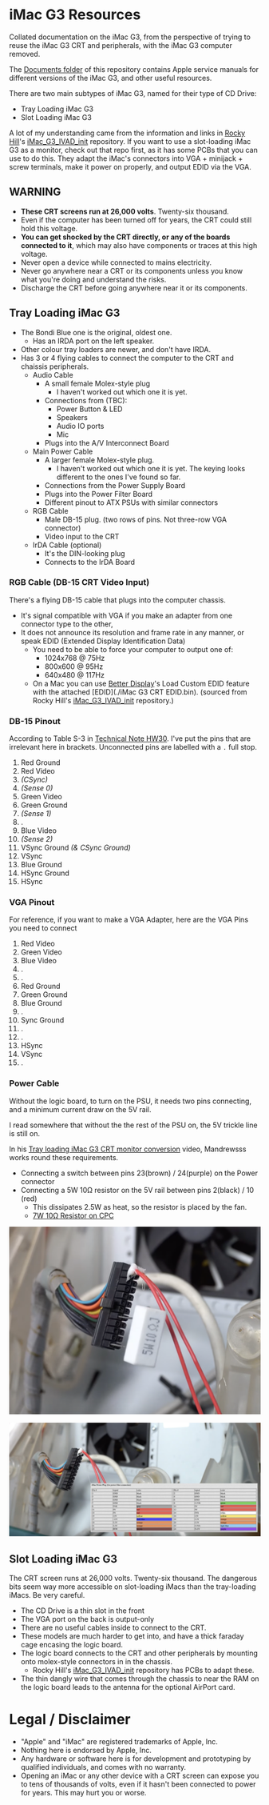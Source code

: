 # iMac G3 Resources

Collated documentation on the iMac G3, from the perspective of trying to reuse the iMac G3 CRT and peripherals, with the iMac G3 computer removed.

The [Documents folder](./Documents/) of this repository contains Apple service manuals for different versions of the iMac G3, and other useful resources.

There are two main subtypes of iMac G3, named for their type of CD Drive:

* Tray Loading iMac G3
* Slot Loading iMac G3

A lot of my understanding came from the information and links in [Rocky Hill](https://github.com/qbancoffee)'s [iMac\_G3\_IVAD\_init](https://github.com/qbancoffee/imac_g3_ivad_board_init) repository. If you want to use a slot-loading iMac G3 as a monitor, check out that repo first, as it has some PCBs that you can use to do this. They adapt the iMac's connectors into VGA + minijack + screw terminals, make it power on properly, and output EDID via the VGA.


## WARNING
* **These CRT screens run at 26,000 volts**. Twenty-six thousand.
* Even if the computer has been turned off for years, the CRT could still hold this voltage.
* **You can get shocked by the CRT directly, or any of the boards connected to it**, which may also have components or traces at this high voltage.
* Never open a device while connected to mains electricity.
* Never go anywhere near a CRT or its components unless you know what you're doing and understand the risks.
* Discharge the CRT before going anywhere near it or its components.

## Tray Loading iMac G3
* The Bondi Blue one is the original, oldest one.
	* Has an IRDA port on the left speaker.
* Other colour tray loaders are newer, and don't have IRDA.
* Has 3 or 4 flying cables to connect the computer to the CRT and chaissis peripherals.
	* Audio Cable
		* A small female Molex-style plug
			* I haven't worked out which one it is yet.
		* Connections from (TBC):
			* Power Button & LED
			* Speakers
			* Audio IO ports
			* Mic
		* Plugs into the A/V Interconnect Board
	* Main Power Cable
		* A larger female Molex-style plug.
			* I haven't worked out which one it is yet. The keying looks different to the ones I've found so far.
		* Connections from the Power Supply Board
		* Plugs into the Power Filter Board
		* Different pinout to ATX PSUs with similar connectors
	* RGB Cable
		* Male DB-15 plug. (two rows of pins. Not three-row VGA connector)
		* Video input to the CRT
	* IrDA Cable (optional)
		* It's the DIN-looking plug
		* Connects to the IrDA Board

### RGB Cable (DB-15 CRT Video Input)
There's a flying DB-15 cable that plugs into the computer chassis.

* It's signal compatible with VGA if you make an adapter from one connector type to the other,
* It does not announce its resolution and frame rate in any manner, or speak EDID (Extended Display Identification Data)
	* You need to be able to force your computer to output one of:
		*  1024x768 @ 75Hz
		*  800x600 @ 95Hz
		*  640x480 @ 117Hz
	*  On a Mac you can use [Better Display](https://github.com/waydabber/BetterDisplay)'s Load Custom EDID feature with the attached [EDID](./iMac G3 CRT EDID.bin). (sourced from Rocky Hill's [iMac\_G3\_IVAD\_init](https://github.com/qbancoffee/imac_g3_ivad_board_init) repository.)

### DB-15 Pinout
According to Table S-3 in [Technical Note HW30](./Documents/Technical%20Note%20HW30%20-%20Sense%20Lines%20DB-15%20Video%20Connector.pdf). I've put the pins that are irrelevant here in brackets. Unconnected pins are labelled with a `.` full stop.

1. Red Ground
2. Red Video
3. *(CSync)*
4. *(Sense 0)*
5. Green Video
6. Green Ground
7. *(Sense 1)*
8. .
9. Blue Video
10. *(Sense 2)*
11. VSync Ground *(& CSync Ground)*
12. VSync
13. Blue Ground
14. HSync Ground
15. HSync

### VGA Pinout
For reference, if you want to make a VGA Adapter, here are the VGA Pins you need to connect

1. Red Video
2. Green Video
3. Blue Video
4. .
5. .
6. Red Ground
7. Green Ground
8. Blue Ground
9. .
10. Sync Ground
11. .
12. .
13. HSync
14. VSync
15. .

### Power Cable
Without the logic board, to turn on the PSU, it needs two pins connecting, and a minimum current draw on the 5V rail.

I read somewhere that without the the rest of the PSU on, the 5V trickle line is still on.

In his [Tray loading iMac G3 CRT monitor conversion](https://www.youtube.com/watch?v=hGWNIdyYnic) video, Mandrewsss works round these requirements.

* Connecting a switch between pins 23(brown) / 24(purple) on the Power connector
* Connecting a 5W 10Ω resistor on the 5V rail between pins 2(black) / 10 (red)	
	* This dissipates 2.5W as heat, so the resistor is placed by the fan.
	* [7W 10Ω Resistor on CPC](https://cpc.farnell.com/welwyn/w22-10r-ji/resistor-ww-7w-5-10r/dp/RE04105)

![Resistor and switch whires on power connector](./images/Mandrewsss%20power%20close%20up.png)

![](./images/Mandrewsss%20power%20pinout.png)

## Slot Loading iMac G3

The CRT screen runs at 26,000 volts. Twenty-six thousand. The dangerous bits seem way more accessible on slot-loading iMacs than the tray-loading iMacs. Be very careful.

* The CD Drive is a thin slot in the front
* The VGA port on the back is output-only
* There are no useful cables inside to connect to the CRT.
* These models are much harder to get into, and have a thick faraday cage encasing the logic board.
* The logic board connects to the CRT and other peripherals by mounting onto molex-style connectors in in the chassis.
	* Rocky Hill's [iMac\_G3\_IVAD\_init](https://github.com/qbancoffee/imac_g3_ivad_board_init) repository has PCBs to adapt these.
* The thin dangly wire that comes through the chassis to near the RAM on the logic board leads to the antenna for the optional AirPort card. 

# Legal / Disclaimer

* "Apple" and "iMac" are registered trademarks of Apple, Inc.
* Nothing here is endorsed by Apple, Inc.
* Any hardware or software here is for development and prototyping by qualified individuals, and comes with no warranty.
* Opening an iMac or any other device with a CRT screen can expose you to tens of thousands of volts, even if it hasn't been connected to power for years. This may hurt you or worse. 